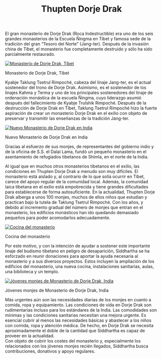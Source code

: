 ﻿---
title: "Thupten Dorje Drak"
---

El gran monasterio de Dorje Drak (Roca Indestructible) era uno de los seis grandes monasterios de la Escuela Ñingma en Tíbet y famosa sede de la tradición del gran “Tesoro del Norte” (Jang-ter). Después de la invasión china de Tíbet, el monasterio fue completamente destruido y sólo ha sido parcialmente restaurado. 

[ ![Monasterio de Dorje Drak, Tíbet](/images/img_simla_tibet-150x150.jpg) ](/images/img_simla_tibet.jpg)

Monasterio de Dorje Drak, Tíbet 

Kyabje Taklung Tsetrul Rimpoché, cabeza del linaje Jang-ter, es el actual sostenedor del trono de Dorje Drak. Asimismo, es el sostenedor de los linajes Kahma y Terma y uno de los principales sostenedores del linaje de ordenación monástica de la escuela Ñingma, cuyo liderazgo asumió después del fallecimiento de Kyabje Trulshik Rimpoché. Después de la destrucción de Dorje Drak en Tíbet, Taklung Tsetrul Rimpoché hizo la fuerte aspiración de crear un monasterio Dorje Drak en el exilio con objeto de preservar y transmitir las enseñanzas de la tradición Jang-ter. 

[ ![Nuevo Monasterio de Dorje Drak en India](/images/img_simla_monastere-150x150.jpg) ](/images/img_simla_monastere.jpg)

Nuevo Monasterio de Dorje Drak en India 

Gracias al esfuerzo de sus monjes, de representantes del gobierno indio y de la oficina de S.S. el Dalai Lama, fundó un pequeño monasterio en el asentamiento de refugiados tibetanos de Shimla, en el norte de la India. 

Al igual que en muchos otros monasterios tibetanos en el exilio, las condiciones en Thupten Dorje Drak a menudo son muy difíciles. El monasterio está aislado y, al contrario de lo que solía ocurrir en Tíbet, carece del apoyo regular de la comunidad local. Además, la comunidad laica tibetana en el exilio está empobrecida y tiene grandes dificultades para establecerse de forma autosuficiente. En la actualidad, Thupten Dorje Drak alberga a unos 100 monjes, muchos de ellos niños que estudian y practican bajo la tutela de Taklung Tsetrul Rimpoché. Con los años, y debido al incremento gradual del número de monjes que entran en el monasterio, los edificios monásticos han ido quedando demasiado pequeños para poder acomodarlos adecuadamente. 

[ ![Cocina del monasterio](/images/img_simla_cuisine-171x300.jpg) ](/images/img_simla_cuisine.jpg)

Cocina del monasterio 

Por este motivo, y con la intención de ayudar a sostener este importante linaje del budismo tibetano en peligro de desaparición, Siddhartha se ha esforzado en reunir donaciones para aportar la ayuda necesaria al monasterio y a sus diversos proyectos. Estos incluyen la ampliación de los edificios del monasterio, una nueva cocina, instalaciones sanitarias, aulas, una biblioteca y un templo. 

[ ![Jóvenes monjes de Monasterio de Dorje Drak, India](/images/img_simla_moines-150x150.jpg) ](/images/img_simla_moines.jpg)

Jóvenes monjes de Monasterio de Dorje Drak, India 

Más urgentes aún son las necesidades diarias de los monjes en cuanto a comida, ropa y equipamiento. Las condiciones de vida en Dorje Drak son rudimentarias incluso para los estándares de la India. Las comodidades son mínimas y las condiciones sanitarias necesitan una mejora urgente. Es esencial cubrir al menos las necesidades básicas y abastecer a los niños con comida, ropa y atención médica. De hecho, en Dorje Drak se necesita aproximadamente el doble de la cantidad que Siddhartha es capaz de proveer en la actualidad.   
Con objeto de cubrir los costes del monasterio y, especialmente los relacionados con los jóvenes monjes recién llegados, Siddhartha busca contribuciones, donativos y apoyo regulares. 
